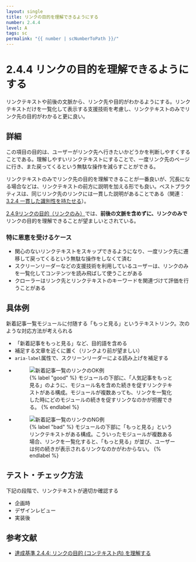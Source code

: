 ```yaml
---
layout: single
title: リンクの目的を理解できるようにする
number: 2.4.4
level: A
tags: sc
permalink: "{{ number | scNumberToPath }}/"
---
```


# 2.4.4 リンクの目的を理解できるようにする

リンクテキストや前後の文脈から、リンク先や目的がわかるようにする。リンクテキストだけを一覧化して表示する支援技術を考慮し、リンクテキストのみでリンク先の目的がわかると更に良い。

## 詳細

この項目の目的は、ユーザーがリンク先へ行きたいかどうかを判断しやすくすることである。理解しやすいリンクテキストにすることで、一度リンク先のページに行き、また戻ってくるという無駄な操作を減らすことができる。

リンクテキストのみでリンク先の目的を理解できることが一番良いが、冗長になる場合などは、リンクテキストの前方に説明を加える形でも良い。ベストプラクティスは、同じリンク先のリンクには一貫した説明があることである（関連：[3.2.4 一貫した識別性を持たせる](/3/2/4/)）。

[2.4.9リンクの目的（リンクのみ）](https://waic.jp/docs/UNDERSTANDING-WCAG20/navigation-mechanisms-link.html)では、**前後の文脈を含めずに、リンクのみで**リンクの目的を理解できることが望ましいとされている。


### 特に恩恵を受けるケース

- 関心のないリンクテキストをスキップできるようになり、一度リンク先に遷移して戻ってくるという無駄な操作をしなくて済む
- スクリーンリーダーなどの支援技術を利用しているユーザーは、リンクのみを一覧化してコンテンツを読み飛ばして使うことがある
- クローラーはリンク先とリンクテキストのキーワードを関連づけて評価を行うことがある

## 具体例

新着記事一覧モジュールに付随する「もっと見る」というテキストリンク。次のような対応方法が考えられる

- 「新着記事をもっと見る」など、目的語を含める
- 補足する文章を近くに置く（リンクより前が望ましい）
- `aria-label`属性で、スクリーンリーダーによる読み上げを補足する

<ul class="Figurelist">
<li>
<figure>
<img src="/img/2/4/4/2.4.4_ok.svg" alt="新着記事一覧のリンクのOK例" />
<figcaption>
{% label "good" %}
モジュールの下部に、「人気記事をもっと見る」のように、モジュール名を含めた続きを促すリンクテキストがある構成。モジュールが複数あっても、リンクを一覧化した時にどのモジュールの続きを促すリンクなのかが把握できる。
{% endlabel %}
</figcaption>
</figure>
</li>
<li>
<figure>
<img src="/img/2/4/4/2.4.4_ng.svg" alt="新着記事一覧のリンクのNG例" />
<figcaption>
{% label "bad" %}
モジュールの下部に「もっと見る」というリンクテキストがある構成。こういったモジュールが複数ある場合、リンクを一覧化すると、「もっと見る」が並び、ユーザーは何の続きが表示されるリンクなのかがわからない。
{% endlabel %}
</figcaption>
</figure>
</li>
</ul>

## テスト・チェック方法

下記の段階で、リンクテキストが適切か確認する

- 企画時
- デザインレビュー
- 実装後

## 参考文献

- [達成基準 2.4.4: リンクの目的 (コンテキスト内) を理解する](https://waic.jp/docs/WCAG21/Understanding/link-purpose-in-context.html)
